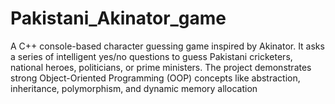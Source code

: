 # Pakistani_Akinator_game
A C++ console-based character guessing game inspired by Akinator. It asks a series of intelligent yes/no questions to guess Pakistani cricketers, national heroes, politicians, or prime ministers. The project demonstrates strong Object-Oriented Programming (OOP) concepts like abstraction, inheritance, polymorphism, and dynamic memory allocation
